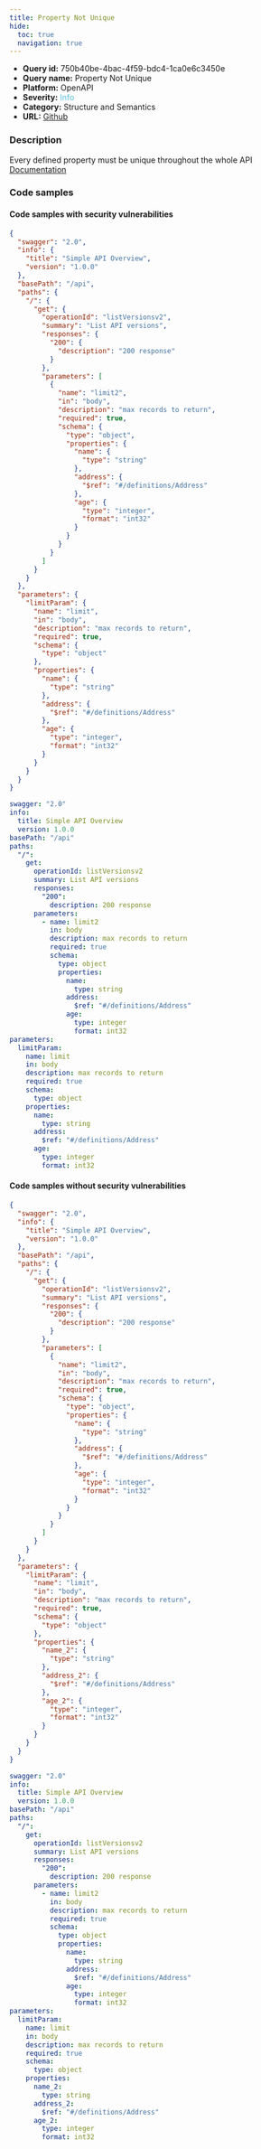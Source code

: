 ```yaml
---
title: Property Not Unique
hide:
  toc: true
  navigation: true
---
```


<style>
  .highlight .hll {
    background-color: #ff171742;
  }
  .md-content {
    max-width: 1100px;
    margin: 0 auto;
  }
</style>

-   **Query id:** 750b40be-4bac-4f59-bdc4-1ca0e6c3450e
-   **Query name:** Property Not Unique
-   **Platform:** OpenAPI
-   **Severity:** <span style="color:#5bc0de">Info</span>
-   **Category:** Structure and Semantics
-   **URL:** [Github](https://github.com/Checkmarx/kics/tree/master/assets/queries/openAPI/2.0/property_not_unique)

### Description
Every defined property must be unique throughout the whole API<br>
[Documentation](https://swagger.io/specification/v2/#schemaObject)

### Code samples
#### Code samples with security vulnerabilities
```json title="Positive test num. 1 - json file" hl_lines="33 54 57 27 60 30"
{
  "swagger": "2.0",
  "info": {
    "title": "Simple API Overview",
    "version": "1.0.0"
  },
  "basePath": "/api",
  "paths": {
    "/": {
      "get": {
        "operationId": "listVersionsv2",
        "summary": "List API versions",
        "responses": {
          "200": {
            "description": "200 response"
          }
        },
        "parameters": [
          {
            "name": "limit2",
            "in": "body",
            "description": "max records to return",
            "required": true,
            "schema": {
              "type": "object",
              "properties": {
                "name": {
                  "type": "string"
                },
                "address": {
                  "$ref": "#/definitions/Address"
                },
                "age": {
                  "type": "integer",
                  "format": "int32"
                }
              }
            }
          }
        ]
      }
    }
  },
  "parameters": {
    "limitParam": {
      "name": "limit",
      "in": "body",
      "description": "max records to return",
      "required": true,
      "schema": {
        "type": "object"
      },
      "properties": {
        "name": {
          "type": "string"
        },
        "address": {
          "$ref": "#/definitions/Address"
        },
        "age": {
          "type": "integer",
          "format": "int32"
        }
      }
    }
  }
}

```
```yaml title="Positive test num. 2 - yaml file" hl_lines="38 40 42 22 24 26"
swagger: "2.0"
info:
  title: Simple API Overview
  version: 1.0.0
basePath: "/api"
paths:
  "/":
    get:
      operationId: listVersionsv2
      summary: List API versions
      responses:
        "200":
          description: 200 response
      parameters:
        - name: limit2
          in: body
          description: max records to return
          required: true
          schema:
            type: object
            properties:
              name:
                type: string
              address:
                $ref: "#/definitions/Address"
              age:
                type: integer
                format: int32
parameters:
  limitParam:
    name: limit
    in: body
    description: max records to return
    required: true
    schema:
      type: object
    properties:
      name:
        type: string
      address:
        $ref: "#/definitions/Address"
      age:
        type: integer
        format: int32

```


#### Code samples without security vulnerabilities
```json title="Negative test num. 1 - json file"
{
  "swagger": "2.0",
  "info": {
    "title": "Simple API Overview",
    "version": "1.0.0"
  },
  "basePath": "/api",
  "paths": {
    "/": {
      "get": {
        "operationId": "listVersionsv2",
        "summary": "List API versions",
        "responses": {
          "200": {
            "description": "200 response"
          }
        },
        "parameters": [
          {
            "name": "limit2",
            "in": "body",
            "description": "max records to return",
            "required": true,
            "schema": {
              "type": "object",
              "properties": {
                "name": {
                  "type": "string"
                },
                "address": {
                  "$ref": "#/definitions/Address"
                },
                "age": {
                  "type": "integer",
                  "format": "int32"
                }
              }
            }
          }
        ]
      }
    }
  },
  "parameters": {
    "limitParam": {
      "name": "limit",
      "in": "body",
      "description": "max records to return",
      "required": true,
      "schema": {
        "type": "object"
      },
      "properties": {
        "name_2": {
          "type": "string"
        },
        "address_2": {
          "$ref": "#/definitions/Address"
        },
        "age_2": {
          "type": "integer",
          "format": "int32"
        }
      }
    }
  }
}

```
```yaml title="Negative test num. 2 - yaml file"
swagger: "2.0"
info:
  title: Simple API Overview
  version: 1.0.0
basePath: "/api"
paths:
  "/":
    get:
      operationId: listVersionsv2
      summary: List API versions
      responses:
        "200":
          description: 200 response
      parameters:
        - name: limit2
          in: body
          description: max records to return
          required: true
          schema:
            type: object
            properties:
              name:
                type: string
              address:
                $ref: "#/definitions/Address"
              age:
                type: integer
                format: int32
parameters:
  limitParam:
    name: limit
    in: body
    description: max records to return
    required: true
    schema:
      type: object
    properties:
      name_2:
        type: string
      address_2:
        $ref: "#/definitions/Address"
      age_2:
        type: integer
        format: int32

```
